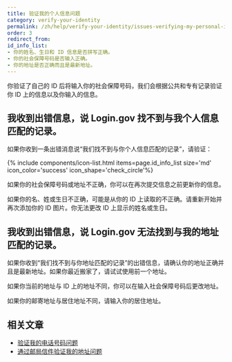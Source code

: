 ```yaml
---
title: 验证我的个人信息问题
category: verify-your-identity
permalink: /zh/help/verify-your-identity/issues-verifying-my-personal-information/
order: 3
redirect_from:
id_info_list:
- 你的姓名、生日和 ID 信息是否拼写正确。
- 你的社会保障号码是否输入正确。
- 你的地址是否正确而且是最新地址。
---
```


你验证了自己的 ID 后将输入你的社会保障号码，我们会根据公共和专有记录验证你 ID 上的信息以及你输入的信息。

## 我收到出错信息，说 Login.gov 找不到与我个人信息匹配的记录。

如果你收到一条出错消息说“我们找不到与你个人信息匹配的记录”，请验证：

{% include components/icon-list.html items=page.id_info_list size='md' icon_color='success' icon_shape='check_circle'%}

如果你的社会保障号码或地址不正确，你可以在再次提交信息之前更新你的信息。

如果你的名、姓或生日不正确，可能是从你的 ID 上读取的不正确。请重新开始并再次添加你的 ID 图片。你无法更改 ID 上显示的姓名或生日。

## 我收到出错信息，说 Login.gov 无法找到与我的地址匹配的记录。

如果你收到“我们找不到与你地址匹配的记录”的出错信息，请确认你的地址正确并且是最新地址。如果你最近搬家了，请试试使用前一个地址。

如果你当前的地址与 ID 上的地址不同，你可以在输入社会保障号码后更改地址。

如果你的邮寄地址与居住地址不同，请输入你的居住地址。

## 相关文章

* [验证我的电话号码问题](#)
* [通过邮局信件验证我的地址问题](#)